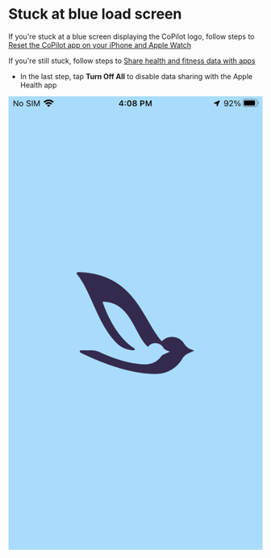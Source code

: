# Stuck at blue load screen

If you're stuck at a blue screen displaying the CoPilot logo, follow steps to [Reset the CoPilot app on your iPhone and Apple Watch](reset-the-copilot-app-on-your-iphone-and-apple-watch.md)

If you're still stuck, follow steps to [Share health and fitness data with apps](../how-to/iphone/share-health-and-fitness-data-with-apps.md)

- In the last step, tap **Turn Off All** to disable data sharing with the Apple Health app

![copilot-iphone-login-vanilla](png/782bb5214c0ed4b8b5e78f4a03c24a07d807e324.png)
